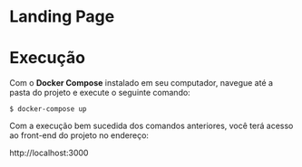 # Landing Page
# Execução

Com o <b>Docker Compose</b> instalado em seu computador, navegue até a pasta do projeto e execute o seguinte comando:

```shell
$ docker-compose up
```

Com a execução bem sucedida dos comandos anteriores, você terá acesso ao front-end do projeto no endereço:

http://localhost:3000
